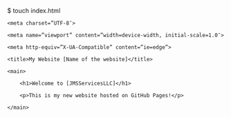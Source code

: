$ touch index.html
<!DOCTYPE HTML>

<html lang=”en”>

  <head>

    <meta charset=”UTF-8″>

    <meta name=”viewport” content=”width=device-width, initial-scale=1.0″>

    <meta http-equiv=”X-UA-Compatible” content=”ie=edge”>

    <title>My Website [Name of the website]</title>

  </head>

  <body>

    <main>

        <h1>Welcome to [JMSServicesLLC]</h1>  

        <p>This is my new website hosted on GitHub Pages!</p>

    </main>

  </body>

</html>
